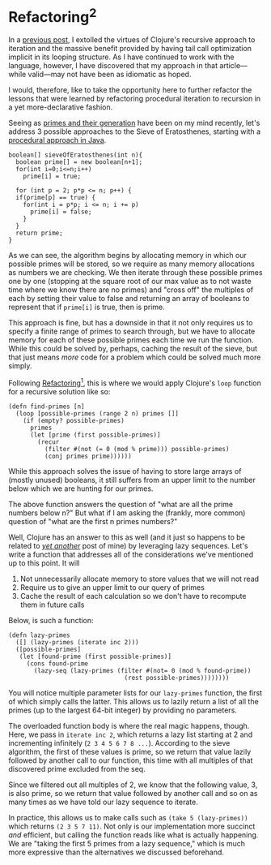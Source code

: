 # Refactoring<sup>2</sup>

In a [previous post](https://s-ajensen.github.io/meditations/2023/04/14/Refactoring-to-Recursion.html), I extolled the virtues of Clojure's recursive approach to iteration and the massive benefit provided by having tail call optimization implicit in its looping structure. As I have continued to work with the language, however, I have discovered that my approach in that article—while valid—may not have been as idiomatic as hoped.

I would, therefore, like to take the opportunity here to further refactor the lessons that were learned by refactoring procedural iteration to recursion in a yet more-declarative fashion.

Seeing as [primes and their generation](https://s-ajensen.github.io/meditations/2023/04/24/Primes-and-Pythagoreans.html) have been on my mind recently, let's address 3 possible approaches to the Sieve of Eratosthenes, starting with a [procedural approach in Java](https://www.geeksforgeeks.org/java-program-for-sieve-of-eratosthenes/).

```
boolean[] sieveOfEratosthenes(int n){
  boolean prime[] = new boolean[n+1];
  for(int i=0;i<=n;i++)
    prime[i] = true;
         
  for (int p = 2; p*p <= n; p++) {
  if(prime[p] == true) {
    for(int i = p*p; i <= n; i += p)
      prime[i] = false;
    }
  }
  return prime;
}
```

As we can see, the algorithm begins by allocating memory in which our possible primes will be stored, so we require as many memory allocations as numbers we are checking. We then iterate through these possible primes one by one (stopping at the square root of our max value as to not waste time where we know there are no primes) and "cross off" the multiples of each by setting their value to false and returning an array of booleans to represent that if `prime[i]` is true, then is prime.

This approach is fine, but has a downside in that it not only requires us to specify a finite range of primes to search through, but we have to allocate memory for each of these possible primes each time we run the function. While this could be solved by, perhaps, caching the result of the sieve, but that just means *more* code for a problem which could be solved much more simply.

Following [Refactoring<sup>1</sup>](https://s-ajensen.github.io/meditations/2023/04/14/Refactoring-to-Recursion.html), this is where we would apply Clojure's `loop` function for a recursive solution like so:

```
(defn find-primes [n]
  (loop [possible-primes (range 2 n) primes []]
    (if (empty? possible-primes)
      primes
      (let [prime (first possible-primes)]
        (recur
          (filter #(not (= 0 (mod % prime))) possible-primes)
          (conj primes prime))))))
```

While this approach solves the issue of having to store large arrays of (mostly unused) booleans, it still suffers from an upper limit to the number below which we are hunting for our primes. 

The above function answers the question of "what are all the prime numbers below n?" But what if I am asking the (frankly, more common) question of "what are the first n primes numbers?"

Well, Clojure has an answer to this as well (and it just so happens to be related to *[yet another](https://s-ajensen.github.io/meditations/2023/04/12/Working-Faster-by-Working-Lazier.html)* post of mine) by leveraging lazy sequences. Let's write a function that addresses all of the considerations we've mentioned up to this point. It will
1. Not unnecessarily allocate memory to store values that we will not read
2. Require us to give an upper limit to our query of primes
3. Cache the result of each calculation so we don't have to recompute them in future calls

Below, is such a function:
```
(defn lazy-primes
  ([] (lazy-primes (iterate inc 2)))
  ([possible-primes]
   (let [found-prime (first possible-primes)]
     (cons found-prime
       (lazy-seq (lazy-primes (filter #(not= 0 (mod % found-prime))
                                (rest possible-primes))))))))
```

You will notice multiple parameter lists for our `lazy-primes` function, the first of which simply calls the latter. This allows us to lazily return a list of all the primes (up to the largest 64-bit integer) by providing no parameters.

The overloaded function body is where the real magic happens, though. Here, we pass in `iterate inc 2`, which returns a lazy list starting at 2 and incrementing infinitely (`2 3 4 5 6 7 8 ...`). According to the sieve algorithm, the first of these values is prime, so we return that value lazily followed by another call to our function, this time with all multiples of that discovered prime excluded from the seq.

Since we filtered out all multiples of 2, we know that the following value, 3, is also prime, so we return that value followed by another call and so on as many times as we have told our lazy sequence to iterate.

In practice, this allows us to make calls such as `(take 5 (lazy-primes))` which returns `(2 3 5 7 11)`. Not only is our implementation more succinct *and* efficient, but calling the function reads like what is actually happening. We are "taking the first 5 primes from a lazy sequence," which is much more expressive than the alternatives we discussed beforehand.
